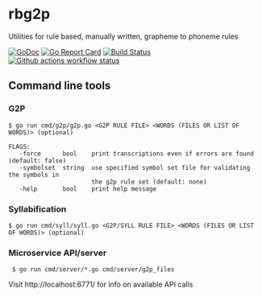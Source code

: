 # rbg2p
Utilities for rule based, manually written, grapheme to phoneme rules 

[![GoDoc](https://godoc.org/github.com/stts-se/rbg2p?status.svg)](https://godoc.org/github.com/stts-se/rbg2p) [![Go Report Card](https://goreportcard.com/badge/github.com/stts-se/rbg2p)](https://goreportcard.com/report/github.com/stts-se/rbg2p) [![Build Status](https://travis-ci.org/stts-se/rbg2p.svg?branch=master)](https://travis-ci.org/stts-se/rbg2p)
[![Github actions workflow status](https://github.com/stts-se/rbnf/workflows/Go/badge.svg)](https://github.com/stts-se/rbg2p/actions)

## Command line tools

### G2P

    $ go run cmd/g2p/g2p.go <G2P RULE FILE> <WORDS (FILES OR LIST OF WORDS)> (optional)
    
    FLAGS:
       -force      bool    print transcriptions even if errors are found (default: false)
       -symbolset  string  use specified symbol set file for validating the symbols in
                           the g2p rule set (default: none)
       -help       bool    print help message


### Syllabification

    $ go run cmd/syll/syll.go <G2P/SYLL RULE FILE> <WORDS (FILES OR LIST OF WORDS)> (optional)


### Microservice API/server

     $ go run cmd/server/*.go cmd/server/g2p_files
     
 Visit http://localhost:6771/ for info on available API calls
 

